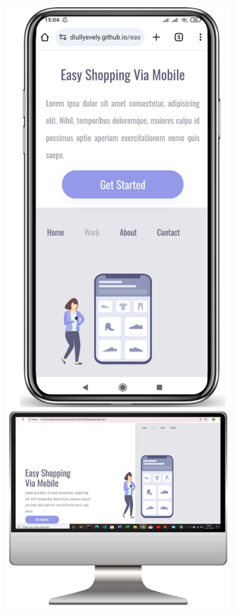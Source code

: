 <img src="https://github.com/diullyevely/Easy-Shopping-Via-Mobile/blob/main/img/WhatsApp%20Image%202025-02-21%20at%2007.35.57.jpeg?raw=true" alt="logo-cell">
<img src="https://github.com/diullyevely/Easy-Shopping-Via-Mobile/blob/main/img/WhatsApp%20Image%202025-02-21%20at%2007.35.57%20(1).jpeg?raw=true" alt="logo-computador">
